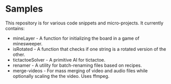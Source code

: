 # Samples

This repository is for various code snippets and micro-projects. It currently contains:

* mineLayer - A function for initializing the board in a game of minesweeper.
* isRotated - A function that checks if one string is a rotated version of the other.
* tictactoeSolver - A primitive AI for tictactoe.
* renamer - A utility for batch-renaming files based on recipes.
* merge-videos - For mass merging of video and audio files while optionally scaling the the video. Uses ffmpeg.